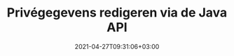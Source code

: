 ---
############################# Static ############################
layout: "product"
date: 2021-04-27T09:31:06+03:00
draft: false

product: "Redaction"
product_tag: "redaction"
platform: "Java"
platform_tag: "java"

############################# Head ############################
head_title: "Java Redactie-API | Verberg gevoelige gegevens uit PDF Word Excel afbeelding"
head_description: "Java API voor het redigeren van documenten — Verberg persoonlijke gegevens voor PDF, Word, Excel, PowerPoint presentaties en rasterafbeeldingen door middel van verschillende redactietypen."

############################# Header ############################
title: "Privégegevens redigeren via de Java API"
description: "Sluit persoonlijke informatie en metagegevens uit documenten, werkbladen, presentaties, PDF en rasterafbeeldingsbestanden uit of verberg ze met behulp van de redactie-API van Java."
button:
    enable: true

############################# SubMenu ############################
submenu:
    enable: true
    
    left:
        img_alt: "GroupDocs.Redaction for Java"
        image: "https://www.groupdocs.cloud/templates/groupdocs/images/product-logos/groupdocs-redaction-java.png"
        product: "GroupDocs.Redaction"
        platform: "Java"

    middle:
        button:
            # button loop
            - link: "#overview"
              text: "Overzicht"

            # button loop
            - link: "#features"
              text: "Kenmerken"

            # button loop
            - link: "#support"
              text: "Ondersteuning"

            # button loop
            - link: "https://products.groupdocs.app/redaction"
              text: "Live demo"

            # button loop
            - link: "https://purchase.groupdocs.com/pricing/redaction/java"
              text: "Prijsstelling"

    right:
        link_download: "https://downloads.groupdocs.com/redaction"
        link_learn: "https://docs.groupdocs.com/redaction/java/"
        link_buy: "https://purchase.groupdocs.com"

############################# Overview ############################
overview:
    enable: true
    content: |
      Met de GroupDocs.Redaction for Java API kunnen ontwikkelaars gevoelige gegevens verwijderen uit populaire bestandsindelingen zoals Microsoft Word, Excel, PowerPoint, PDF en afbeeldingen, zodat ze kunnen worden gebruikt en verspreid, maar ook vertrouwelijke informatie worden beschermd. De redactiebibliotheek biedt een enkele formaatonafhankelijke interface om elk type geheime informatie te redigeren, waaronder burgerservicenummers, medische informatie, financiële, bedrijfseigen, juridische of zelfs handelsgegevens door middel van redactietypen voor tekst, metagegevens en annotaties. Hiermee kunt u het document in de oorspronkelijke indeling opslaan en een opgeschoond PDF document maken met rasterafbeeldingen van originele pagina's.
    tabs:
      enable: true
      
      ## TAB ONE ##
      tab_one:
        description: |
          Hieronder volgt een overzicht van GroupDocs.Redaction voor Java:
      
        right:
          enable: true
          icon: "fab fa-html5"
          title: "Overzicht"
          content: |
            * Tekst redigeren
            * Metagegevens redigeren
            * Annotatie redigeren
            * Document in tabelvorm redigeren
            * Beveiligde bestanden redigeren
            * Aanpassing
      
      ## TAB TWO ##
      tab_two:
        description: |
          GroupDocs.Redaction for Java ondersteunt de volgende [bestandsindelingen voor documenten](https://docs.groupdocs.com/redaction//supported-document-formats/java):

        right:
          enable: true
          table:
            # table loop
            - title: "Tekst, metagegevens en opmerkingen redigeren"
              content: |
                * **Word**: DOC, DOCX, DOT, ODT, DOTX, DOCM, DOTM, RTF
                * **Excel**: XLS, XLSX, XLT, XLTX, XLSM, XLTM, CSV
                * **PowerPoint**: PPT, PPTX, PPS, PPSX, POTX, PPTM, PPSM, POTM
                * **Vaste indeling**: PDF
                * **Rasterafbeeldingen**: JPG, BMP, PNG, GIF, TIFF

      ## TAB THREE ##
      tab_three:
        description: |
          GroupDocs.Redaction for Java ondersteunt de volgende besturingssystemen, frameworks en pakketbeheerders:
        
        left:
          enable: true
          table:
            # table loop
            - icon: "fab fa-windows"
              title: "Besturingssystemen"
              content: |
                * Microsoft Windows Desktop
                * Microsoft Windows Server
                * Linux
                * Mac OS

            # table loop
            - icon: "fas fa-code"
              title: "Ondersteunde frameworks"
              content: |
                * Java 7 (1.7) en hoger

        right:
          enable: true
          table:
            # table loop
            - icon: "snelle fa-cogs"
              title: "Ontwikkelomgevingen"
              content: |
                * NetBeans
                * IntelliJ IDEA
                * Verduistering

            # table loop
            - icon: "snelle fa-tools"
              title: "Automatiseringstool bouwen"
              content: |
                * Maven

############################# Features ############################
features:
    enable: true
    title: "GroupDocs.Redaction voor Java functies"

    feature:
      # feature loop
      - icon: "fas fa-copy"
        content: "Exacte resultaten van een zoekreeks zoeken en redigeren"

      # feature loop
      - icon: "fas fa-eye"
        content: "Beheer het redactieproces en sla specifieke wedstrijden over"

      # feature loop
      - icon: "fas fa-bolt"
        content: "Lokaliseren en redigeren met behulp van reguliere expressies"
      
      # feature loop
      - icon: "fas fa-file-powerpoint"
        content: "Ingebouwde ondersteuning voor kantoorformaten en PDF"

      # feature loop
      - icon: "fas fa-code"
        content: "Metagegevens wissen of metadatawaarden redigeren"

      # feature loop
      - icon: "fas fa-cloud"
        content: "Beperk redacties tot specifieke werkbladen en kolommen"

      # feature loop
      - icon: "fas fa-remove-format"
        content: "Annotaties verwijderen of hun teksten redigeren"

      # feature loop
      - icon: "fas fa-comment-slash"
        content: "Gebruik tekstuele (vrijstellingscodes) of grafische (gekleurde rechthoeken) redacties"

      # feature loop
      - icon: "fas fa-location-arrow"
        content: "Sla het document op in de oorspronkelijke indeling of als een PDF met rasterafbeeldingen van originele pagina's"

      # feature loop
      - icon: "fas fa-border-all"
        content: "Ondersteuning voor rasterafbeeldingsformaten en redacties van afbeeldingsgebieden"

      # feature loop
      - icon: "fas fa-wrench"
        content: "Integratie-interface voor het implementeren van aangepaste redacties en formaten"

      # feature loop
      - icon: "fas fa-columns"
        content: "EXIF metagegevens bewerken of verwijderen uit afbeeldingsbestanden"

      # feature loop
      - icon: "fas fa-file-word"
        content: "Ingebedde afbeeldingen in de PDF, Word en presentatiedocumenten redigeren"

    more_feature:
      # more_feature_loop
      - title: "Zorg voor privacy door uw geheime gegevens te redigeren"
        content: |
          De GroupDocs.Redaction for Java library stelt ontwikkelaars in staat om tekst en afbeeldingen uit ondersteunde documenten te redigeren door gebruik te maken van verschillende redactietypen. Het gebruik van onze Redactie-API is eenvoudig en ongecompliceerd.  

          In het volgende codevoorbeeld wordt gebruik gemaakt van een document in tabelvorm, zoals een Microsoft Excel -spreadsheet, waarin het redactiebereik kan worden beperkt tot een specifiek werkblad en/of kolom. Het gebruikt filters om de tweede kolom met e-mails op het werkblad „Klanten” te redigeren, waarbij alle andere e-mails onaangeroerd blijven in het document.

          ```java
          // Maak een instantie van de Redactor-klasse
          final Redactor redactor  = new Redactor("sample.xlsx");
          try
          {
              CellFilter filter = new CellFilter();
              filter.setColumnIndex(1);
              filter.setWorkSheetName("Customers");
              Pattern expression = Pattern.compile("^\\w+([-+.']\\w+)*@\\w+([-.]\\w+)*\\.\\w+([-.]\\w+)*$");
              // Redactie toepassen
              RedactorChangeLog result = redactor.apply(new CellColumnRedaction(filter, expression, new ReplacementOptions("[customer email]")));
              if (result.getStatus() != RedactionStatus.Failed)
              {
                  SaveOptions so = new SaveOptions();
                  so.setAddSuffix(true);
                  so.setRasterizeToPDF(false);
                  redactor.save(so);
              };
          }
          finally { redactor.close(); }
          ```

############################# Support ############################
support:
    enable: true

############################# Solutions ############################
solutions:
    enable: true
    title: "GroupDocs.Redaction biedt API's voor het bekijken van documenten voor andere populaire ontwikkelomgevingen"

    solution:
        # solution loop
        - img_alt: "GroupDocs.Redaction for .NET"
          image: "/border/groupdocs-redaction-net.svg"
          product: "GroupDocs.Redaction"
          platform: ".NET"
          link: "/redaction/net/"

        # solution loop
        - img_alt: "GroupDocs.Redaction for Python via .NET"
          image: "/border/groupdocs-redaction-python-net.svg"
          product: "GroupDocs.Redaction"
          platform: "Python via .NET"
          link: "/redaction/python-net/"

############################# Back to top ###############################
back_to_top:
  enable: true
---